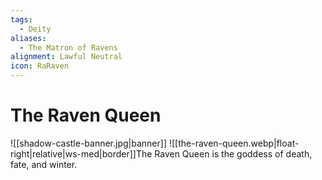 ```yaml
---
tags:
  - Deity
aliases:
  - The Matron of Ravens
alignment: Lawful Neutral
icon: RaRaven
---
```


# The Raven Queen

![[shadow-castle-banner.jpg|banner]]
![[the-raven-queen.webp|float-right|relative|ws-med|border]]The Raven Queen is the goddess of death, fate, and winter.
